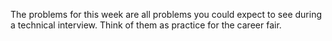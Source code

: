 The problems for this week are all problems you could expect to see during a technical interview. Think of them as practice for the career fair.
